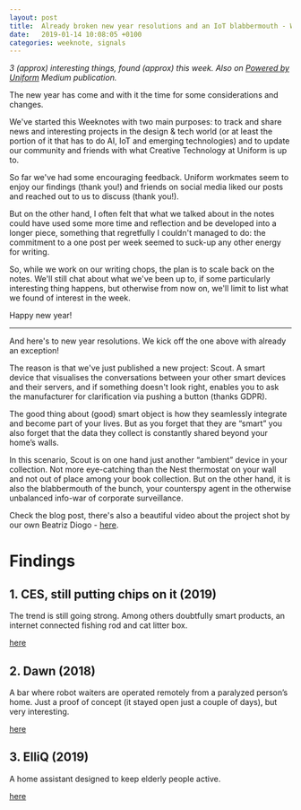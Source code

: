 ```yaml
---
layout: post
title:  Already broken new year resolutions and an IoT blabbermouth - Weeknote 2019/1
date:   2019-01-14 10:08:05 +0100
categories: weeknote, signals
---
```


_3 (approx) interesting things, found (approx) this week. Also on [Powered by Uniform](https://medium.com/uniform-creative-technology/tagged/weeknotes) Medium publication._

<!--  
The weeknote structure

Do yourself a favour, write it first on paper

1. Context
2. Problem
3. Solution

-->


The new year has come and with it the time for some considerations and changes.

We've started this Weeknotes with two main purposes: to track and share news and interesting projects in the design & tech world (or at least the portion of it that has to do AI, IoT and emerging technologies) and to update our community and friends with what Creative Technology at Uniform is up to.

So far we've had some encouraging feedback. Uniform workmates seem to enjoy our findings (thank you!) and friends on social media liked our posts and reached out to us to discuss (thank you!).

But on the other hand, I often felt that what we talked about in the notes could have used some more time and reflection and be developed into a longer piece, something that regretfully I couldn't managed to do: the commitment to a one post per week seemed to suck-up any other energy for writing.

So, while we work on our writing chops, the plan is to scale back on the notes. We'll still chat about what we've been up to, if some particularly interesting thing happens, but otherwise from now on, we'll limit to list what we found of interest in the week.

Happy new year!

---

And here's to new year resolutions. We kick off the one above with already an exception!

The reason is that we've just published a new project: Scout. A smart device that visualises the conversations between your other smart devices and their servers, and if something doesn't look right, enables you to ask the manufacturer for clarification via pushing a button (thanks GDPR).

The good thing about (good) smart object is how they seamlessly integrate and become part of your lives. But as you forget that they are “smart” you also forget that the data they collect is constantly shared beyond your home’s walls.

In this scenario, Scout is on one hand just another “ambient” device in your collection. Not more eye-catching than the Nest thermostat on your wall and not out of place among your book collection. But on the other hand, it is also the blabbermouth of the bunch, your counterspy agent in the otherwise unbalanced info-war of corporate surveillance.

Check the blog post, there's also a beautiful video about the project shot by our own Beatriz Diogo - [here](https://design.uniform.net/blog/become-transparent-before-we-see-through-you-scout).

# Findings

## 1. CES, still putting chips on it (2019)

The trend is still going strong. Among others doubtfully smart products, an internet connected fishing rod and cat litter box.

[here](https://qz.com/1514805/ces-2019-connecting-literally-everything-to-the-internet/)


## 2. Dawn (2018)

A bar where robot waiters are operated remotely from a paralyzed person’s home.
Just a proof of concept (it stayed open just a couple of days), but very interesting.

[here](https://soranews24.com/2018/11/29/cafe-opens-in-tokyo-staffed-by-robots-controlled-by-paralyzed-people/)

##  3. ElliQ (2019)

A home assistant designed to keep elderly people active.

[here](https://newatlas.com/elliq-seniors-robot/58009/)
